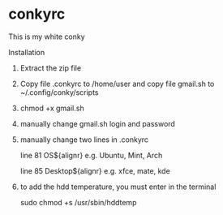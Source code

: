 # conkyrc
This is my white conky

Installation

1. Extract the zip file

2. Copy file .conkyrc to /home/user and copy file gmail.sh to ~/.config/conky/scripts

3. chmod +x gmail.sh

4. manually change gmail.sh login and password

5. manually change two lines in .conkyrc 

   line 81 OS${alignr} e.g. Ubuntu, Mint, Arch

   line 85 Desktop${alignr} e.g. xfce, mate, kde
   
 6. to add the hdd temperature, you must enter in the terminal

    sudo chmod +s /usr/sbin/hddtemp
